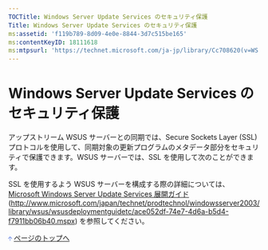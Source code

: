 ```yaml
---
TOCTitle: Windows Server Update Services のセキュリティ保護
Title: Windows Server Update Services のセキュリティ保護
ms:assetid: 'f119b789-8d09-4e0e-8844-3d7c515be165'
ms:contentKeyID: 18111618
ms:mtpsurl: 'https://technet.microsoft.com/ja-jp/library/Cc708620(v=WS.10)'
---
```


Windows Server Update Services のセキュリティ保護
=================================================

アップストリーム WSUS サーバーとの同期では、Secure Sockets Layer (SSL) プロトコルを使用して、同期対象の更新プログラムのメタデータ部分をセキュリティで保護できます。WSUS サーバーでは、SSL を使用して次のことができます。

SSL を使用するよう WSUS サーバーを構成する際の詳細については、[Microsoft Windows Server Update Services 展開ガイド](https://technet.microsoft.com/ja-jp/library/ace052df-74e7-4d6a-b5d4-f7911bb06b40(v=WS.10)) (http://www.microsoft.com/japan/technet/prodtechnol/windowsserver2003/library/wsus/wsusdeploymentguidetc/ace052df-74e7-4d6a-b5d4-f7911bb06b40.mspx) を参照してください。

![](images/Cc708620.arrow_px_up(ja-jp,WS.10).gif) [ページのトップへ](#ctl00_rs1_eb1_panel1)

